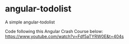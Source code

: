 # angular-todolist
A simple angular-todolist

Code following this Angular Crash Course below:
https://www.youtube.com/watch?v=Fdf5aTYRW0E&t=404s
